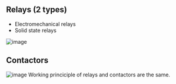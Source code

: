 ## Relays (2 types)
- Electromechanical relays
- Solid state relays

![image](https://github.com/nmi246/electronics/assets/42329930/4729cde9-ff27-4527-8e8a-31d3882005fa)

## Contactors
![image](https://github.com/nmi246/electronics/assets/42329930/5da812c4-58ea-4db0-87eb-9b32feedcacc)
Working princiciple of relays and contactors are the same. 

